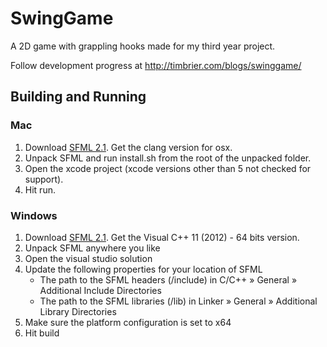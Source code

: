 SwingGame
=========

A 2D game with grappling hooks made for my third year project.

Follow development progress at http://timbrier.com/blogs/swinggame/


## Building and Running
### Mac
1. Download [SFML 2.1](http://sfml-dev.org/download/sfml/2.1/). Get the clang version for osx.
2. Unpack SFML and run install.sh from the root of the unpacked folder.
3. Open the xcode project (xcode versions other than 5 not checked for support).
4. Hit run.

### Windows
1. Download [SFML 2.1](http://sfml-dev.org/download/sfml/2.1/). Get the Visual C++ 11 (2012) - 64 bits version.
2. Unpack SFML anywhere you like
3. Open the visual studio solution
4. Update the following properties for your location of SFML
	- The path to the SFML headers (<sfml-install-path>/include) in C/C++ » General » Additional Include Directories
	- The path to the SFML libraries (<sfml-install-path>/lib) in Linker » General » Additional Library Directories
5. Make sure the platform configuration is set to x64
6. Hit build
